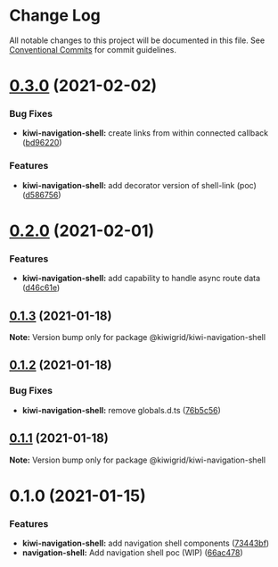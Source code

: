 # Change Log

All notable changes to this project will be documented in this file.
See [Conventional Commits](https://conventionalcommits.org) for commit guidelines.

# [0.3.0](https://github.com/kiwigrid/kiwi-components/compare/@kiwigrid/kiwi-navigation-shell@0.2.0...@kiwigrid/kiwi-navigation-shell@0.3.0) (2021-02-02)


### Bug Fixes

* **kiwi-navigation-shell:** create links from within connected callback ([bd96220](https://github.com/kiwigrid/kiwi-components/commit/bd96220a60c8ea5bf35548928d5b0c5a0279be6c))


### Features

* **kiwi-navigation-shell:** add decorator version of shell-link (poc) ([d586756](https://github.com/kiwigrid/kiwi-components/commit/d58675637bbcd0b874b80fd211aa3e127cd97f62))





# [0.2.0](https://github.com/kiwigrid/kiwi-components/compare/@kiwigrid/kiwi-navigation-shell@0.1.3...@kiwigrid/kiwi-navigation-shell@0.2.0) (2021-02-01)


### Features

* **kiwi-navigation-shell:** add capability to handle async route data ([d46c61e](https://github.com/kiwigrid/kiwi-components/commit/d46c61e5a862cafc2054da3a79c1ccd038fef9bb))





## [0.1.3](https://github.com/kiwigrid/kiwi-components/compare/@kiwigrid/kiwi-navigation-shell@0.1.2...@kiwigrid/kiwi-navigation-shell@0.1.3) (2021-01-18)

**Note:** Version bump only for package @kiwigrid/kiwi-navigation-shell





## [0.1.2](https://github.com/kiwigrid/kiwi-components/compare/@kiwigrid/kiwi-navigation-shell@0.1.1...@kiwigrid/kiwi-navigation-shell@0.1.2) (2021-01-18)


### Bug Fixes

* **kiwi-navigation-shell:** remove globals.d.ts ([76b5c56](https://github.com/kiwigrid/kiwi-components/commit/76b5c5603ceb60c71bea45f6ff0d9e2c569a56b0))





## [0.1.1](https://github.com/kiwigrid/kiwi-components/compare/@kiwigrid/kiwi-navigation-shell@0.1.0...@kiwigrid/kiwi-navigation-shell@0.1.1) (2021-01-18)

**Note:** Version bump only for package @kiwigrid/kiwi-navigation-shell





# 0.1.0 (2021-01-15)


### Features

* **kiwi-navigation-shell:** add navigation shell components ([73443bf](https://github.com/kiwigrid/kiwi-components/commit/73443bfc4e9ca961529b680cd4d13e6b58fdd8dd))
* **navigation-shell:** Add navigation shell poc (WIP) ([66ac478](https://github.com/kiwigrid/kiwi-components/commit/66ac4781df227a922403ab577ce6edee9a7e7598))

